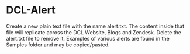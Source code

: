 # DCL-Alert
Create a new plain text file with the name alert.txt. The content inside that file will replicate across the DCL Website, Blogs and Zendesk. Delete the alert.txt file to remove it. Examples of various alerts are found in the Samples folder and may be copied/pasted.
